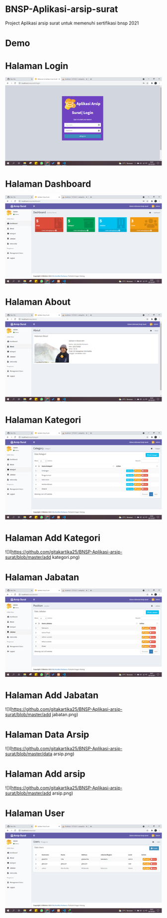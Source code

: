 # BNSP-Aplikasi-arsip-surat
Project Aplikasi arsip surat untuk memenuhi sertifikasi bnsp 2021

# Demo

# Halaman Login
![Login](https://github.com/gitakartika25/BNSP-Aplikasi-arsip-surat/blob/master/login.png)
# Halaman Dashboard
![](https://github.com/gitakartika25/BNSP-Aplikasi-arsip-surat/blob/master/dashboard.png)
# Halaman About
![](https://github.com/gitakartika25/BNSP-Aplikasi-arsip-surat/blob/master/about.png)
# Halaman Kategori
![](https://github.com/gitakartika25/BNSP-Aplikasi-arsip-surat/blob/master/kategori.png)
# Halaman Add Kategori
![](https://github.com/gitakartika25/BNSP-Aplikasi-arsip-surat/blob/master/add kategori.png)
# Halaman Jabatan
![](https://github.com/gitakartika25/BNSP-Aplikasi-arsip-surat/blob/master/jabatan.png)
# Halaman Add Jabatan
![](https://github.com/gitakartika25/BNSP-Aplikasi-arsip-surat/blob/master/add jabatan.png)
# Halaman Data Arsip
![](https://github.com/gitakartika25/BNSP-Aplikasi-arsip-surat/blob/master/data arsip.png)
# Halaman Add arsip
![](https://github.com/gitakartika25/BNSP-Aplikasi-arsip-surat/blob/master/add arsip.png)
# Halaman User
![](https://github.com/gitakartika25/BNSP-Aplikasi-arsip-surat/blob/master/user.png)






